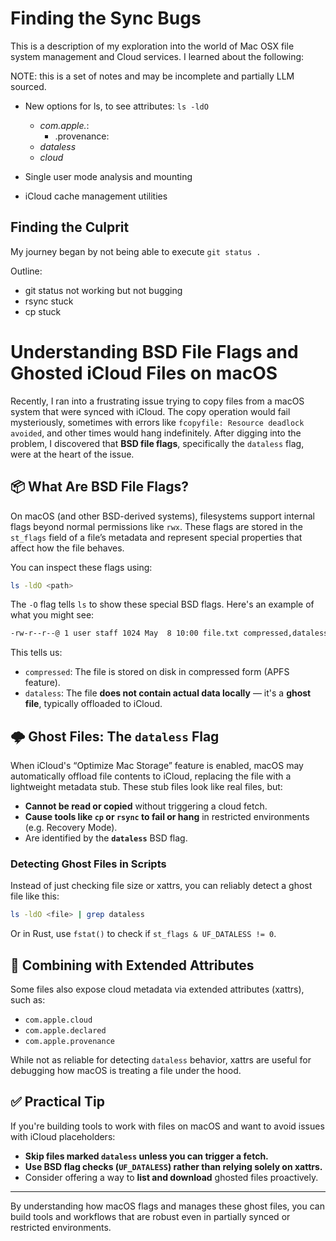 # Finding the Sync Bugs

This is a description of my exploration into the world of Mac OSX file system management and Cloud services. I learned about the following:

NOTE: this is a set of notes and may be incomplete and partially LLM sourced.

- New options for ls, to see attributes: `ls -ldO`
    - *com.apple.*: 
        - .provenance:
    - *dataless*
    - *cloud*

- Single user mode analysis and mounting
- iCloud cache management utilities

## Finding the Culprit

My journey began by not being able to execute `git status .`

Outline:
- git status not working but not bugging
- rsync stuck
- cp stuck


# Understanding BSD File Flags and Ghosted iCloud Files on macOS

Recently, I ran into a frustrating issue trying to copy files from a macOS system that were synced with iCloud. The copy operation would fail mysteriously, sometimes with errors like `fcopyfile: Resource deadlock avoided`, and other times would hang indefinitely. After digging into the problem, I discovered that **BSD file flags**, specifically the `dataless` flag, were at the heart of the issue.

## 📦 What Are BSD File Flags?

On macOS (and other BSD-derived systems), filesystems support internal flags beyond normal permissions like `rwx`. These flags are stored in the `st_flags` field of a file’s metadata and represent special properties that affect how the file behaves.

You can inspect these flags using:

```sh
ls -ldO <path>
```

The `-O` flag tells `ls` to show these special BSD flags. Here's an example of what you might see:

```sh
-rw-r--r--@ 1 user staff 1024 May  8 10:00 file.txt compressed,dataless
```

This tells us:

* `compressed`: The file is stored on disk in compressed form (APFS feature).
* `dataless`: The file **does not contain actual data locally** — it's a **ghost file**, typically offloaded to iCloud.

## 🌩️ Ghost Files: The `dataless` Flag

When iCloud's “Optimize Mac Storage” feature is enabled, macOS may automatically offload file contents to iCloud, replacing the file with a lightweight metadata stub. These stub files look like real files, but:

* **Cannot be read or copied** without triggering a cloud fetch.
* **Cause tools like `cp` or `rsync` to fail or hang** in restricted environments (e.g. Recovery Mode).
* Are identified by the **`dataless`** BSD flag.

### Detecting Ghost Files in Scripts

Instead of just checking file size or xattrs, you can reliably detect a ghost file like this:

```sh
ls -ldO <file> | grep dataless
```

Or in Rust, use `fstat()` to check if `st_flags & UF_DATALESS != 0`.

## 🧪 Combining with Extended Attributes

Some files also expose cloud metadata via extended attributes (xattrs), such as:

* `com.apple.cloud`
* `com.apple.declared`
* `com.apple.provenance`

While not as reliable for detecting `dataless` behavior, xattrs are useful for debugging how macOS is treating a file under the hood.

## ✅ Practical Tip

If you're building tools to work with files on macOS and want to avoid issues with iCloud placeholders:

* **Skip files marked `dataless` unless you can trigger a fetch.**
* **Use BSD flag checks (`UF_DATALESS`) rather than relying solely on xattrs.**
* Consider offering a way to **list and download** ghosted files proactively.

---

By understanding how macOS flags and manages these ghost files, you can build tools and workflows that are robust even in partially synced or restricted environments.

